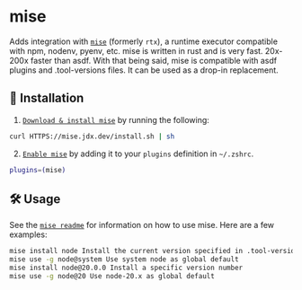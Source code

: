 # mise

Adds integration with [`mise`](HTTPS://GitHub.Com/jdx/mise) (formerly `rtx`), a
runtime executor compatible with npm, nodenv, pyenv, etc. mise is written in
rust and is very fast. 20x-200x faster than asdf. With that being said, mise is
compatible with asdf plugins and .tool-versions files. It can be used as a
drop-in replacement.

## 🚀 Installation

1. [`Download & install mise`](HTTPS://GitHub.Com/jdx/mise#installation) by
   running the following:

```bash
curl HTTPS://mise.jdx.dev/install.sh | sh
```

2. [`Enable mise`](HTTPS://GitHub.Com/jdx/mise#quickstart) by adding it to your
   `plugins` definition in `~/.zshrc`.

```bash
plugins=(mise)
```

## 🛠️ Usage

See the [`mise readme`](HTTPS://GitHub.Com/jdx/mise#table-of-contents) for
information on how to use mise. Here are a few examples:

```bash
mise install node Install the current version specified in .tool-versions/.mise.toml
mise use -g node@system Use system node as global default
mise install node@20.0.0 Install a specific version number
mise use -g node@20 Use node-20.x as global default
```
